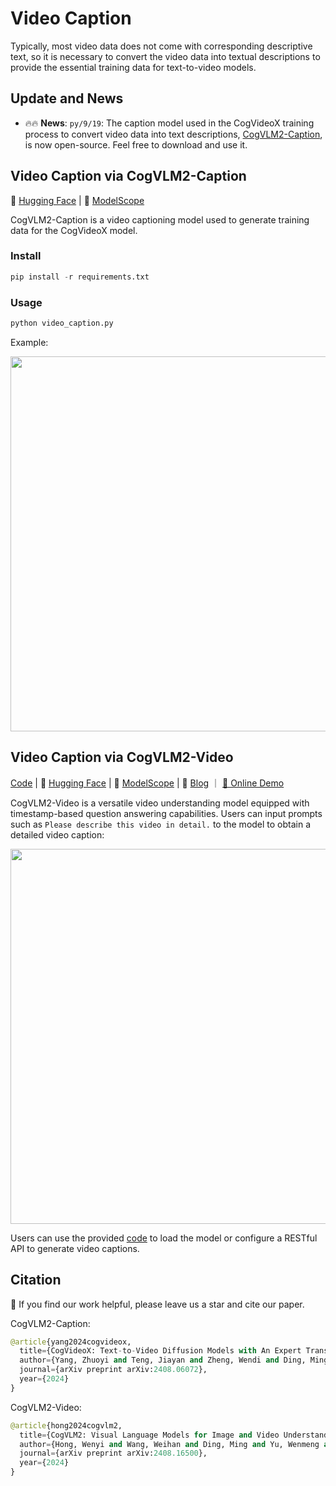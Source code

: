 # Video Caption

Typically, most video data does not come with corresponding descriptive text, so it is necessary to convert the video
data into textual descriptions to provide the essential training data for text-to-video models.

## Update and News
- 🔥🔥 **News**: ```py/9/19```: The caption model used in the CogVideoX training process to convert video data into text
  descriptions, [CogVLM2-Caption](https://huggingface.co/THUDM/cogvlm2-llama3-caption), is now open-source. Feel
  free to download and use it.


## Video Caption via CogVLM2-Caption

🤗 [Hugging Face](https://huggingface.co/THUDM/cogvlm2-llama3-caption) | 🤖 [ModelScope](https://modelscope.cn/models/ZhipuAI/cogvlm2-llama3-caption/) 

CogVLM2-Caption is a video captioning model used to generate training data for the CogVideoX model.

### Install
```py
pip install -r requirements.txt
```

### Usage

```py
python video_caption.py
```

Example:
<div align="center">
    <img width="600px" height="auto" src="./assests/CogVLM2-Caption-example.png">
</div>

## Video Caption via CogVLM2-Video

[Code](https://github.com/THUDM/CogVLM2/tree/main/video_demo) | 🤗 [Hugging Face](https://huggingface.co/THUDM/cogvlm2-video-llama3-chat) | 🤖 [ModelScope](https://modelscope.cn/models/ZhipuAI/cogvlm2-video-llama3-chat) | 📑 [Blog](https://cogvlm2-video.github.io/) ｜ [💬 Online Demo](http://cogvlm2-online.cogviewai.cn:7868/)

CogVLM2-Video is a versatile video understanding model equipped with timestamp-based question answering capabilities.
Users can input prompts such as `Please describe this video in detail.` to the model to obtain a detailed video caption:
<div align="center">
    <a href="https://cogvlm2-video.github.io/"><img width="600px" height="auto" src="./assests/cogvlm2-video-example.png"></a>
</div>

Users can use the provided [code](https://github.com/THUDM/CogVLM2/tree/main/video_demo) to load the model or configure a RESTful API to generate video captions.

## Citation

🌟 If you find our work helpful, please leave us a star and cite our paper.

CogVLM2-Caption:
```py
@article{yang2024cogvideox,
  title={CogVideoX: Text-to-Video Diffusion Models with An Expert Transformer},
  author={Yang, Zhuoyi and Teng, Jiayan and Zheng, Wendi and Ding, Ming and Huang, Shiyu and Xu, Jiazheng and Yang, Yuanming and Hong, Wenyi and Zhang, Xiaohan and Feng, Guanyu and others},
  journal={arXiv preprint arXiv:2408.06072},
  year={2024}
}
```
CogVLM2-Video:
```py
@article{hong2024cogvlm2,
  title={CogVLM2: Visual Language Models for Image and Video Understanding},
  author={Hong, Wenyi and Wang, Weihan and Ding, Ming and Yu, Wenmeng and Lv, Qingsong and Wang, Yan and Cheng, Yean and Huang, Shiyu and Ji, Junhui and Xue, Zhao and others},
  journal={arXiv preprint arXiv:2408.16500},
  year={2024}
}
```